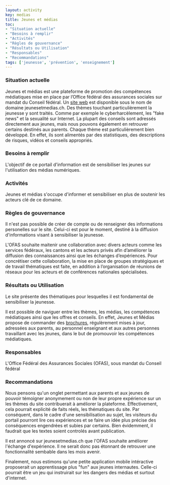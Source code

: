 ```yaml
---
layout: activity
key: medias
title: Jeunes et médias
toc:
- "Situation actuelle"
- "Besoins à remplir"
- "Activités"
- "Règles de gouvernance"
- "Résultats ou Utilisation"
- "Responsables"
- "Recommandations"
tags: ['jeunesse', 'prévention', 'enseignement']
---
```


### Situation actuelle

Jeunes et médias est une plateforme de promotion des compétences médiatiques mise en place par l’Office fédéral des assurances sociales sur mandat du Conseil fédéral. 
Un [site web](https://www.jeunesetmedias.ch/fr.html) est disponible sous le nom de domaine jeunesetmedias.ch. Des thèmes touchant particulièrement la jeunesse y sont traités. Comme par exemple le cyberharcèlement, les "fake news" et la sexualité sur Internet.
La plupart des conseils sont adressés directement aux jeunes, mais nous pouvons également en retrouver certains destinés aux parents. Chaque thème est particulièrement bien développé. En effet, ils sont alimentés par des statistiques, des descriptions de risques, vidéos et conseils appropriés.

### Besoins à remplir

L'objectif de ce portail d'information est de sensibiliser les jeunes sur l'utilisation des médias numériques.

### Activités

Jeunes et médias s'occupe d'informer et sensibiliser en plus de soutenir les acteurs clé de ce domaine.

### Règles de gouvernance

Il n'est pas possible de créer de compte ou de renseigner des informations personelles sur le site. Celui-ci est pour le moment, destiné à la diffusion d'informations visant à sensibiliser la jeunesse.

L'OFAS souhaite maitenir une collaboration avec divers acteurs comme les services fédéraux, les cantons et les acteurs privés afin d’améliorer la diffusion des connaissances ainsi que les échanges d’expériences.
Pour concrétiser cette collaboration, la mise en place de groupes stratégiques et de travail thématiques est faite, en addition à l’organisation de réunions de réseaux pour les acteurs et de conférences nationales spécialisées.

### Résultats ou Utilisation

Le site présente des thématiques pour lesquelles il est fondamental de sensibiliser la jeunesse.

Il est possible de naviguer entre les thèmes, les médias, les compétences médiatiques ainsi que les offres et conseils. 
En effet, Jeunes et Médias propose de commander des [brochures](https://www.jeunesetmedias.ch/fr/offres-conseils/commande-de-publications.html), régulèrement mises à jour, adressées aux parents, au personnel enseignant et aux autres personnes travaillant avec les jeunes, dans le but de promouvoir les compétences médiatiques.

### Responsables

L'Office Fédéral des Assurances Sociales (OFAS), sous mandat du Conseil fédéral

### Recommandations

Nous pensons qu'un onglet permettant aux parents et aux jeunes de pouvoir témoigner anonymement ou non de leur propre expérience sur un les thèmes du site contribuerait à améliorer la plateforme. 
Effectivement, cela pourrait explicité de faits réels, les thématiques du site. Par conséquent, dans le cadre d'une sensibilisation au sujet, les visiteurs du portail pourront lire ces expériences et se faire un idée plus précise des conséquences engendrées et subies par certains. 
Bien évidemment, il faudrait que les textes soient controlés avant publication.

Il est annoncé sur jeunesetmedias.ch que l'OFAS souhaite améliorer l'échange d'expérience. Il ne serait donc pas étonnant de retrouver une fonctionnalité sembable dans les mois avenir.

Finalement, nous estimons qu'une petite application mobile intéractive proposerait un apprentissage plus "fun" aux jeunes internautes. Celle-ci pourrait être un jeu qui instruirait sur les dangers des médias et surtout d'internet.
